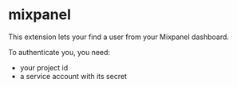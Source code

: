 # mixpanel

This extension lets your find a user from your Mixpanel dashboard.

To authenticate you, you need:

- your project id
- a service account with its secret
